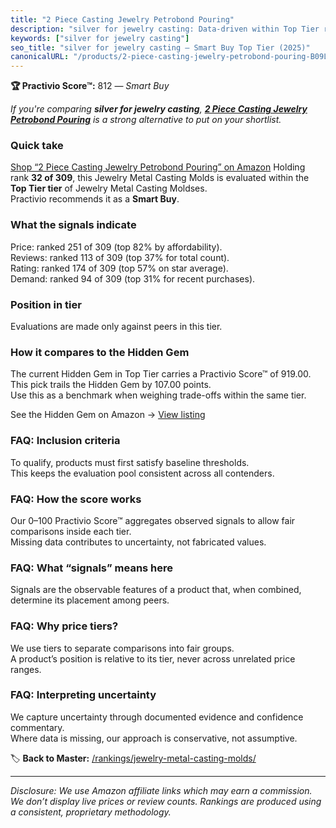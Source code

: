 ```yaml
---
title: "2 Piece Casting Jewelry Petrobond Pouring"
description: "silver for jewelry casting: Data-driven within Top Tier ranking using the Practivio Score™. Positioned by quality, value, demand, findability, momentum."
keywords: ["silver for jewelry casting"]
seo_title: "silver for jewelry casting — Smart Buy Top Tier (2025)"
canonicalURL: "/products/2-piece-casting-jewelry-petrobond-pouring-B09LT5HZBT/"
---
```


**🏆 Practivio Score™:** 812 — _Smart Buy_


*If you're comparing **silver for jewelry casting**, **[2 Piece Casting Jewelry Petrobond Pouring](https://www.amazon.com/dp/B09LT5HZBT?tag=practivio-20)** is a strong alternative to put on your shortlist.*
### Quick take
[Shop “2 Piece Casting Jewelry Petrobond Pouring” on Amazon](https://www.amazon.com/dp/B09LT5HZBT?tag=practivio-20)
Holding rank **32 of 309**, this Jewelry Metal Casting Molds is evaluated within the **Top Tier tier** of Jewelry Metal Casting Moldses.  
Practivio recommends it as a **Smart Buy**.

### What the signals indicate
Price: ranked 251 of 309 (top 82% by affordability).  
Reviews: ranked 113 of 309 (top 37% for total count).  
Rating: ranked 174 of 309 (top 57% on star average).  
Demand: ranked 94 of 309 (top 31% for recent purchases).

### Position in tier
Evaluations are made only against peers in this tier.

### How it compares to the Hidden Gem
The current Hidden Gem in Top Tier carries a Practivio Score™ of 919.00.  
This pick trails the Hidden Gem by 107.00 points.  
Use this as a benchmark when weighing trade-offs within the same tier.  

See the Hidden Gem on Amazon → [View listing](https://www.amazon.com/dp/B09W6WG3D8?tag=practivio-20)

### FAQ: Inclusion criteria
To qualify, products must first satisfy baseline thresholds.  
This keeps the evaluation pool consistent across all contenders.

### FAQ: How the score works
Our 0–100 Practivio Score™ aggregates observed signals to allow fair comparisons inside each tier.  
Missing data contributes to uncertainty, not fabricated values.

### FAQ: What “signals” means here
Signals are the observable features of a product that, when combined, determine its placement among peers.

### FAQ: Why price tiers?
We use tiers to separate comparisons into fair groups.  
A product’s position is relative to its tier, never across unrelated price ranges.

### FAQ: Interpreting uncertainty
We capture uncertainty through documented evidence and confidence commentary.  
Where data is missing, our approach is conservative, not assumptive.


🏷️ **Back to Master:** [/rankings/jewelry-metal-casting-molds/](/rankings/jewelry-metal-casting-molds/)

---
_Disclosure: We use Amazon affiliate links which may earn a commission. We don’t display live prices or review counts. Rankings are produced using a consistent, proprietary methodology._
